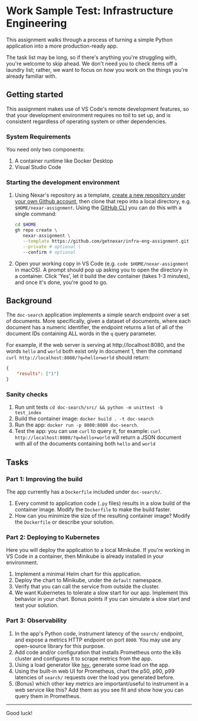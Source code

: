 # Work Sample Test: Infrastructure Engineering

This assignment walks through a process of turning a simple Python application into a more production-ready app.

The task list may be long, so if there's anything you're struggling with, you're welcome to skip ahead. We don't need you to check items off a laundry list; rather, we want to focus on _how_ you work on the things you're already familiar with.

## Getting started

This assignment makes use of VS Code's remote development features, so that your development environment requires no toil to set up, and is consistent regardless of operating system or other dependencies.

### System Requirements

You need only two components:
1. A container runtime like Docker Desktop
2. Visual Studio Code

### Starting the development environment

1. Using Nexar's repository as a template, [create a new repository under your own Github account](https://docs.github.com/en/repositories/creating-and-managing-repositories/creating-a-repository-from-a-template#creating-a-repository-from-a-template), then clone that repo into a local directory, e.g. `$HOME/nexar-assignment`.
    Using the [GitHub CLI](https://cli.github.com/manual/gh_repo_create) you can do this with a single command:
    ```bash
    cd $HOME
    gh repo create \
       nexar-assignment \
       --template https://github.com/getnexar/infra-eng-assignment.git \
       --private # optional \
       --confirm # optional
    ```

2. Open your working copy in VS Code (e.g. `code $HOME/nexar-assignment` in macOS). A prompt should pop up asking you to open the directory in a container. Click 'Yes', let it build the dev container (takes 1-3 minutes), and once it's done, you're good to go.

## Background

The `doc-search` application implements a simple search endpoint over a set of documents. More specifically, given a dataset of documents, where each document has a numeric identifier, the endpoint returns a list of all of the document IDs containing ALL words in the `q` query parameter.

For example, if the web server is serving at http://localhost:8080, and the words `hello` and `world` both exist only in document 1, then the command `curl http://localhost:8080/?q=hello+world` should return:

```json
{
    "results": ["1"]
}
```

### Sanity checks

1. Run unit tests `cd doc-search/src/ && python -m unittest -b test_index`
2. Build the container image: `docker build . -t doc-search`
3. Run the app: `docker run -p 8080:8080 doc-search`.
4. Test the app: you can use `curl` to query it, for example: `curl http://localhost:8080/?q=hello+world` will return a JSON document with all of the documents containing both `hello` and `world`

## Tasks

### Part 1: Improving the build

The app currently has a `Dockerfile` included under `doc-search/`.

1. Every commit to application code (`.py` files) results in a slow build of the container image. Modify the `Dockerfile` to make the build faster.
2. How can you minimize the size of the resulting container image? Modify the `Dockerfile` or describe your solution.

### Part 2: Deploying to Kubernetes

Here you will deploy the application to a local Minikube. 
If you're working in VS Code in a container, then Minikube 
is already installed in your environment.

1. Implement a minimal Helm chart for this application.
2. Deploy the chart to Minikube, under the `default` namespace.
3. Verify that you can call the service from outside the cluster.
4. We want Kubernetes to tolerate a slow start for our app. Implement this behavior in your chart. Bonus points if you can simulate a slow start and test your solution.

### Part 3: Observability

1. In the app's Python code, instrument latency of the `search/` endpoint, and expose a metrics HTTP endpoint on port `8000`. You may use any open-source library for this purpose.
2. Add code and/or configuration that installs Prometheus onto the k8s cluster and configures it to scrape metrics from the app.
3. Using a load generator like [`hey`](https://github.com/rakyll/hey), generate some load on the app.
4. Using the built-in web UI for Prometheus, chart the p50, p90, p99 latencies of `search/` requests over the load you generated before.
5. (Bonus) which other key metrics are important/useful to instrument in a web service like this? Add them as you see fit and show how you can query them in Prometheus.
---

Good luck!
